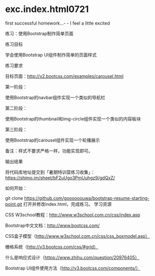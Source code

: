 # exc.index.html0721
first successful homework...- - I feel a little excited



练习：使用Bootstrap制作简单页面

练习目标

学会使用Bootstrap UI组件制作简单的页面样式

练习要求

目标页面：http://v2.bootcss.com/examples/carousel.html

第一阶段：

使用Bootstrap的navbar组件实现一个类似的导航栏

第二阶段：

使用Bootstrap的thumbnail和img-circle组件实现一个类似的内容板块

第三阶段：

使用Bootstrap的carousel组件实现一个轮播展示

备注：样式不要求严格一样，功能实现即可。

输出结果

将代码库地址提交到「暑期特训营练习收集」：https://shimo.im/sheet/bF2uUgo3PmUuhgz9/gdQxZ/

如何开始：

git clone https://github.com/goooooouwa/bootstrap-resume-starting-point.git
打开并修改index.html，完成练习。
学习资源

CSS W3school教程：http://www.w3school.com.cn/css/index.asp

Bootstrap中文文档：http://www.bootcss.com/

CSS盒子模型（http://www.w3school.com.cn/css/css_boxmodel.asp）

栅格系统（http://v3.bootcss.com/css/#grid）

什么是响应式设计（https://www.zhihu.com/question/20976405）

Bootstrap UI组件使用方法（http://v3.bootcss.com/components/）
